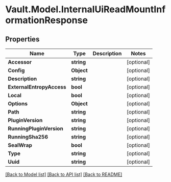 # Vault.Model.InternalUiReadMountInformationResponse

## Properties

Name | Type | Description | Notes
------------ | ------------- | ------------- | -------------
**Accessor** | **string** |  | [optional] 
**Config** | **Object** |  | [optional] 
**Description** | **string** |  | [optional] 
**ExternalEntropyAccess** | **bool** |  | [optional] 
**Local** | **bool** |  | [optional] 
**Options** | **Object** |  | [optional] 
**Path** | **string** |  | [optional] 
**PluginVersion** | **string** |  | [optional] 
**RunningPluginVersion** | **string** |  | [optional] 
**RunningSha256** | **string** |  | [optional] 
**SealWrap** | **bool** |  | [optional] 
**Type** | **string** |  | [optional] 
**Uuid** | **string** |  | [optional] 

[[Back to Model list]](../README.md#documentation-for-models) [[Back to API list]](../README.md#documentation-for-api-endpoints) [[Back to README]](../README.md)

